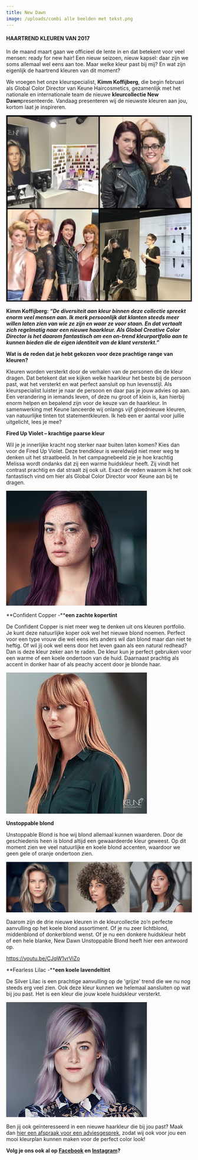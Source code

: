 ```yaml
---
title: New Dawn
image: /uploads/combi alle beelden met tekst.png
---
```



#### **HAARTREND KLEUREN VAN 2017**

In de maand maart gaan we officieel de lente in en dat betekent voor veel mensen: ready for new hair! Een nieuw seizoen, nieuw kapsel: daar zijn we soms allemaal wel eens aan toe. Maar welke kleur past bij mij? En wat zijn eigenlijk de haartrend kleuren van dit moment?

We vroegen het onze kleurspecialist, **Kimm Koffijberg**, die begin februari als Global Color Director van Keune Haircosmetics, gezamenlijk met het nationale en internationale team de nieuwe **kleurcollectie New Dawn**presenteerde. Vandaag presenteren wij de nieuwste kleuren aan jou, kortom laat je inspireren.

![](/uploads/versions/kapper-koffijberg-amsterdam-kleuringen---x----640-640x---.JPG)

**Kimm Koffijberg: *“De diversiteit aan kleur binnen deze collectie spreekt enorm veel mensen aan. Ik merk persoonlijk dat klanten steeds meer willen laten zien van wie ze zijn en waar ze voor staan. En dat vertaalt zich regelmatig naar een nieuwe haarkleur. Als Global Creative Color Director is het daarom fantastisch om een on-trend kleurportfolio aan te kunnen bieden die de eigen identiteit van de klant versterkt.”***

**Wat is de reden dat je hebt gekozen voor deze prachtige range van kleuren?**

Kleuren worden versterkt door de verhalen van de personen die de kleur dragen. Dat betekent dat we kijken welke haarkleur het beste bij de persoon past, wat het versterkt en wat perfect aansluit op hun levensstijl. Als kleurspecialist luister je naar de persoon en daar pas je jouw advies op aan. Een verandering in iemands leven, of deze nu groot of klein is, kan hierbij enorm helpen en bepalend zijn voor de keuze van de haarkleur. In samenwerking met Keune lanceerde wij onlangs vijf gloednieuwe kleuren, van natuurlijke tinten tot statementkleuren. Ik heb een er aantal voor jullie uitgelicht, lees je mee?

**Fired Up Violet – krachtige paarse kleur**

Wil je je innerlijke kracht nog sterker naar buiten laten komen? Kies dan voor de Fired Up Violet. Deze trendkleur is wereldwijd niet meer weg te denken uit het straatbeeld. In het campagnebeeld zie je hoe krachtig Melissa wordt ondanks dat zij een warme huidskleur heeft. Zij vindt het contrast prachtig en dat straalt zij ook uit. Exact de reden waarom ik het ook fantastisch vind om hier als Global Color Director voor Keune aan bij te dragen.

![](/uploads/versions/new-cc17-newdawn-firedupviolet-1-3---x----382-311x---.jpg)

**Confident Copper -****een zachte kopertint**

De Confident Copper is niet meer weg te denken uit ons kleuren portfolio. Je kunt deze natuurlijke koper ook wel het nieuwe blond noemen. Perfect voor een type vrouw die wel eens iets anders wil dan blond maar dan niet te heftig. Of wil jij ook wel eens door het leven gaan als een natural redhead? Dan is deze kleur zeker aan te raden. De kleur kun je perfect gebruiken voor een warme of een koele ondertoon van de huid. Daarnaast prachtig als accent in donker haar of als peachy accent door je blonde haar.

![](/uploads/versions/newdawn-confidentcopper---x----382-382x---.jpg)

**Unstoppable blond**

Unstoppable Blond is hoe wij blond allemaal kunnen waarderen. Door de geschiedenis heen is blond altijd een gewaardeerde kleur geweest. Op dit moment zien we veel natuurlijke en koele blond accenten, waardoor we geen gele of oranje ondertoon zien.

![](/uploads/versions/3-maal-blonde-kapper-amsterdam---x----1135-309x---.png)

Daarom zijn de drie nieuwe kleuren in de kleurcollectie zo’n perfecte aanvulling op het koele blond assortiment. Of je nu zeer lichtblond, middenblond of donkerblond wenst. Of je nu een donkere huidskleur hebt of een hele blanke, New Dawn Unstoppable Blond heeft hier een antwoord op.

https://youtu.be/CJqW1vrViZo

**Fearless Lilac -****een koele lavendeltint**

De Silver Lilac is een prachtige aanvulling op de 'grijze' trend die we nu nog steeds erg veel zien. Ook deze kleur kunnen we helemaal aansluiten op wat bij jou past. Het is een kleur die jouw koele huidskleur versterkt.

![](/uploads/versions/new-cc17-newdawn-fearlesslilac-1-3---x----382-311x---.jpg)

Ben jij ook ge&iuml;nteresseerd in een nieuwe haarkleur die bij jou past? Maak dan [hier een afspraak voor een adviesgesprek](http://www.koffijberg.nl/contact/), zodat wij ook voor jou een mooi kleurplan kunnen maken voor de perfect color look!

**Volg je ons ook al op&nbsp;[Facebook](https://www.facebook.com/Koffijberg-Hairdressers-143537182417933/?fref=ts) en [Instagram](https://www.instagram.com/koffijberghairdressers/)?**